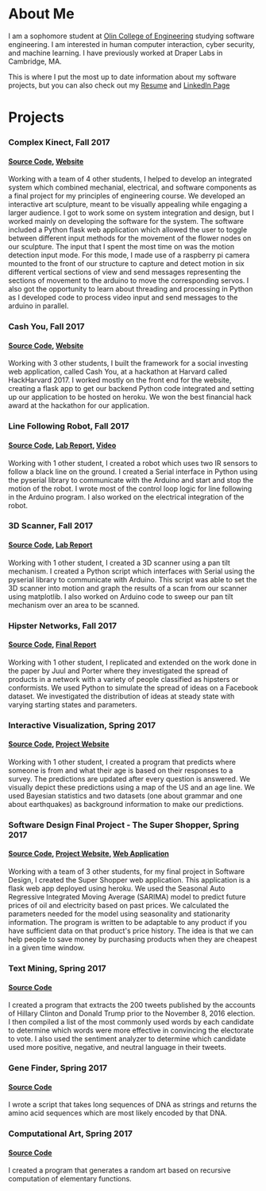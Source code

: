 # About Me
I am a sophomore student at [Olin College of Engineering](http://www.olin.edu/) studying software engineering. I am interested in human computer interaction, cyber security, and machine learning. I have previously worked at Draper Labs in Cambridge, MA.

This is where I put the most up to date information about my software projects, but you can also check out my [Resume](https://github.com/vickymmcd/portfolio/blob/master/VickyResume.doc%20(4)%20(2).pdf) and [LinkedIn Page](https://www.linkedin.com/in/victoria-mcdermott-264812124/)

# Projects

### Complex Kinect, Fall 2017
#### [Source Code](https://github.com/ComplexKinect), [Website](http://poe.olin.edu/2017/complexkinect/)
Working with a team of 4 other students, I helped to develop an integrated system which combined mechanial, electrical, and software components as a final project for my principles of engineering course. We developed an interactive art sculpture, meant to be visually appealing while engaging a larger audience. I got to work some on system integration and design, but I worked mainly on developing the software for the system. The software included a Python flask web application which allowed the user to toggle between different input methods for the movement of the flower nodes on our sculpture. The input that I spent the most time on was the motion detection input mode. For this mode, I made use of a raspberry pi camera mounted to the front of our structure to capture and detect motion in six different vertical sections of view and send messages representing the sections of movement to the arduino to move the corresponding servos. I also got the opportunity to learn about threading and processing in Python as I developed code to process video input and send messages to the arduino in parallel.

### Cash You, Fall 2017
#### [Source Code](https://github.com/CashYou/CashYou), [Website](http://cashyou.herokuapp.com/)
Working with 3 other students, I built the framework for a social investing web application, called Cash You, at a hackathon at Harvard called HackHarvard 2017. I worked mostly on the front end for the website, creating a flask app to get our backend Python code integrated and setting up our application to be hosted on heroku. We won the best financial hack award at the hackathon for our application.

### Line Following Robot, Fall 2017
#### [Source Code](https://github.com/Follow-That-Line/PoeLab3), [Lab Report](https://github.com/Follow-That-Line/PoeLab3/blob/master/POE_Lab_3%20(1)%20(2).pdf), [Video](https://www.youtube.com/watch?v=Zpd-80-eS0Q&feature=youtu.be)
Working with 1 other student, I created a robot which uses two IR sensors to follow a black line on the ground. I created a Serial interface in Python using the pyserial library to communicate with the Arduino and start and stop the motion of the robot. I wrote most of the control loop logic for line following in the Arduino program. I also worked on the electrical integration of the robot.

### 3D Scanner, Fall 2017
#### [Source Code](https://github.com/vickymmcd/PoeLab2), [Lab Report](https://github.com/vickymmcd/PoeLab2/blob/master/lab2_mcdermott_behrakis%20(3).pdf)
Working with 1 other student, I created a 3D scanner using a pan tilt mechanism. I created a Python script which interfaces with Serial using the pyserial library to communicate with Arduino. This script was able to set the 3D scanner into motion and graph the results of a scan from our scanner using matplotlib. I also worked on Arduino code to sweep our pan tilt mechanism over an area to be scanned.

### Hipster Networks, Fall 2017
#### [Source Code](https://github.com/ComplexityVE/HipsterNetworks), [Final Report](https://github.com/ComplexityVE/HipsterNetworks/blob/master/reports/final_report.md)
Working with 1 other student, I replicated and extended on the work done in the paper by Juul and Porter where they investigated the spread of products in a network with a variety of people classified as hipsters or conformists. We used Python to simulate the spread of ideas on a Facebook dataset. We investigated the distribution of ideas at steady state with varying starting states and parameters.

### Interactive Visualization, Spring 2017
#### [Source Code](https://github.com/vickymmcd/InteractiveProgramming), [Project Website](https://vickymmcd.github.io/InteractiveProgramming/)
Working with 1 other student, I created a program that predicts where someone is from and what their age is based on their responses to a survey. The predictions are updated after every question is answered. We visually depict these predictions using a map of the US and an age line. We used Bayesian statistics and two datasets (one about grammar and one about earthquakes) as background information to make our predictions.

### Software Design Final Project - The Super Shopper, Spring 2017
#### [Source Code](https://github.com/vickymmcd/AmazonSoftDesWarriors), [Project Website](https://vickymmcd.github.io/AmazonSoftDesWarriors), [Web Application](https://super-shoppers.herokuapp.com)
Working with a team of 3 other students, for my final project in Software Design, I created the Super Shopper web application. This application is a flask web app deployed using heroku. We used the Seasonal Auto Regressive Integrated Moving Average (SARIMA) model to predict future prices of oil and electricity based on past prices. We calculated the parameters needed for the model using seasonality and stationarity information. The program is written to be adaptable to any product if you have sufficient data on that product's price history. The idea is that we can help people to save money by purchasing products when they are cheapest in a given time window.

### Text Mining, Spring 2017
#### [Source Code](https://github.com/vickymmcd/TextMining)
I created a program that extracts the 200 tweets published by the accounts of Hillary Clinton and Donald Trump prior to the November 8, 2016 election. I then compiled a list of the most commonly used words by each candidate to determine which words were more effective in convincing the electorate to vote. I also used the sentiment analyzer to determine which candidate used more positive, negative, and neutral language in their tweets.

### Gene Finder, Spring 2017
#### [Source Code](https://github.com/vickymmcd/GeneFinder)
I wrote a script that takes long sequences of DNA as strings and returns the amino acid sequences which are most likely encoded by that DNA.

### Computational Art, Spring 2017
#### [Source Code](https://github.com/vickymmcd/ComputationalArt)
I created a program that generates a random art based on recursive computation of elementary functions.

